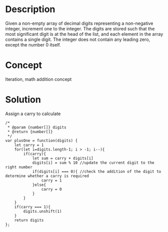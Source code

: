 # Description
Given a non-empty array of decimal digits representing a non-negative integer, increment one to the integer. The digits are stored such that the most significant digit is at the head of the list, and each element in the array contains a single digit. The integer does not contain any leading zero, except the number 0 itself.

# Concept
Iteration, math addition concept

# Solution
Assign a carry to calculate
```
/*
 * @param {number[]} digits
 * @return {number[]}
 */
var plusOne = function(digits) {
    let carry = 1
    for(let i=digits.length-1; i > -1; i--){
        if(carry){
            let sum = carry + digits[i]
            digits[i] = sum % 10 //update the current digit to the right number
            if(digits[i] === 0){ //check the addition of the digit to determine whether a carry is required
                carry = 1
            }else{
                carry = 0
            }
        }
    }
    if(carry === 1){
        digits.unshift(1)
    }
    return digits
};
```
